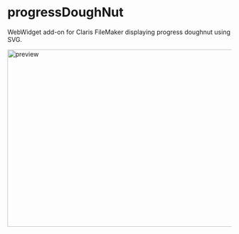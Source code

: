 # progressDoughNut
WebWidget add-on for Claris FileMaker displaying progress doughnut using SVG.

<img width="600" height="400" alt="preview" src="https://github.com/user-attachments/assets/9fe0c9ce-d2ac-47df-b092-c3b1d161d9bc" />
